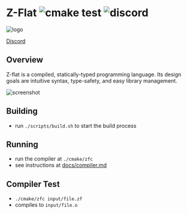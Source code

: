 # Z-Flat ![cmake test](https://github.com/adamhutchings/zflat/workflows/cmake/badge.svg?style=for-the-badge) ![discord](https://img.shields.io/badge/UPqeyvzPcq?style=for-the-badge&logo=discord&logoColor=white)
![logo](https://github.com/adamhutchings/zflat/blob/main/logo.png)

[Discord](https://discord.gg/)


## Overview

Z-flat is a compiled, statically-typed programming language. Its design goals
are intuitive syntax, type-safety, and easy library management.

![screenshot](https://github.com/adamhutchings/zflat/blob/main/screenshot.png)

## Building
- run `./scripts/build.sh` to start the build process

## Running
- run the compiler at `./cmake/zfc`
- see instructions at [docs/compiler.md](https://github.com/adamhutchings/zflat/blob/main/docs/compiler.md)

## Compiler Test
- `./cmake/zfc input/file.zf`
- compiles to `input/file.o`
